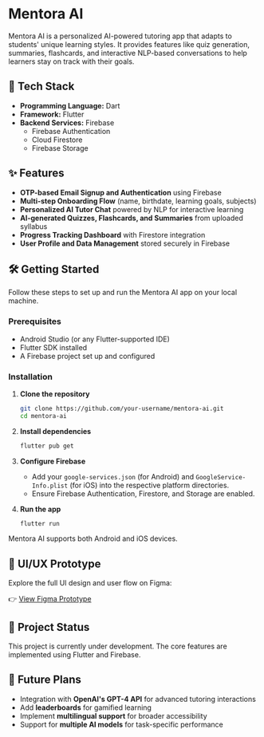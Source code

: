 # Mentora AI

Mentora AI is a personalized AI-powered tutoring app that adapts to students' unique learning styles. It provides features like quiz generation, summaries, flashcards, and interactive NLP-based conversations to help learners stay on track with their goals.

## 🚀 Tech Stack

- **Programming Language:** Dart  
- **Framework:** Flutter  
- **Backend Services:** Firebase  
  - Firebase Authentication  
  - Cloud Firestore  
  - Firebase Storage

## ✨ Features

- **OTP-based Email Signup and Authentication** using Firebase
- **Multi-step Onboarding Flow** (name, birthdate, learning goals, subjects)
- **Personalized AI Tutor Chat** powered by NLP for interactive learning
- **AI-generated Quizzes, Flashcards, and Summaries** from uploaded syllabus
- **Progress Tracking Dashboard** with Firestore integration
- **User Profile and Data Management** stored securely in Firebase

## 🛠 Getting Started

Follow these steps to set up and run the Mentora AI app on your local machine.

### Prerequisites

- Android Studio (or any Flutter-supported IDE)
- Flutter SDK installed
- A Firebase project set up and configured

### Installation

1. **Clone the repository**
   ```bash
   git clone https://github.com/your-username/mentora-ai.git
   cd mentora-ai
   ```

2. **Install dependencies**
   ```bash
   flutter pub get
   ```

3. **Configure Firebase**
   - Add your `google-services.json` (for Android) and `GoogleService-Info.plist` (for iOS) into the respective platform directories.
   - Ensure Firebase Authentication, Firestore, and Storage are enabled.

4. **Run the app**
   ```bash
   flutter run
   ```

Mentora AI supports both Android and iOS devices.

## 🎨 UI/UX Prototype

Explore the full UI design and user flow on Figma:

👉 [View Figma Prototype](https://www.figma.com/proto/EsZvsWHpQHqUQ6cniGOp6G/MentoraAI?node-id=4-4&p=f&t=5jClZRhocnvqhzjz-1&scaling=scale-down&content-scaling=fixed&page-id=0%3A1&starting-point-node-id=4%3A4)

## 📌 Project Status

This project is currently under development. The core features are implemented using Flutter and Firebase.

## 🚧 Future Plans

- Integration with **OpenAI's GPT-4 API** for advanced tutoring interactions
- Add **leaderboards** for gamified learning
- Implement **multilingual support** for broader accessibility
- Support for **multiple AI models** for task-specific performance
